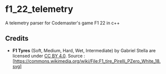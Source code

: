 # f1_22_telemetry
A telemetry parser for Codemaster's game F1 22 in c++


## Credits

- **F1 Tyres** (Soft, Medium, Hard, Wet, Intermediate) by Gabriel Stella are licensed under [CC BY 4.0](https://creativecommons.org/licenses/by/4.0/). Source : [https://commons.wikimedia.org/wiki/File:F1_tire_Pirelli_PZero_White_18.svg]
